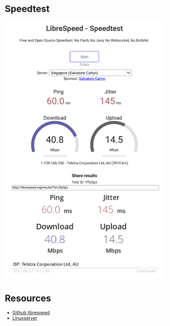 # Speedtest 

![Speedtest](./pics/librespeed.png "Speed Test")

# Resources

 - [Github librespeed](https://github.com/librespeed/speedtest)
 - [Linuxserver](https://docs.linuxserver.io/)
